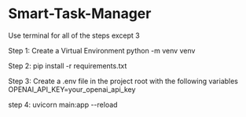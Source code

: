 # Smart-Task-Manager

Use terminal for all of the steps except 3

Step 1: Create a Virtual Environment
python -m venv venv

Step 2:
pip install -r requirements.txt

Step 3:
Create a .env file in the project root with the following variables
OPENAI_API_KEY=your_openai_api_key

step 4:
uvicorn main:app --reload
